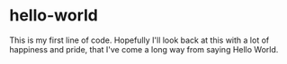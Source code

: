 # hello-world

This is my first line of code. Hopefully I'll look back at this with a lot of happiness and pride, that I've come a long way from saying Hello World.
